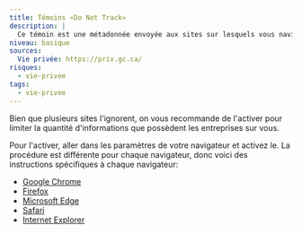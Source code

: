 ```yaml
---
title: Témoins «Do Not Track»
description: |
  Ce témoin est une métadonnée envoyée aux sites sur lesquels vous naviguer pour leur demander de ne pas suivre vos activités en ligne.
niveau: basique
sources:
  Vie privée: https://priv.gc.ca/
risques:
  - vie-privee
tags:
  - vie-privee
---
```

Bien que plusieurs sites l'ignorent, on vous recommande de l'activer pour limiter la quantité d'informations que possèdent les entreprises sur vous.

Pour l'activer, aller dans les paramètres de votre navigateur et activez le. La procédure est différente pour chaque navigateur, donc voici des instructions spécifiques à chaque navigateur:
* [Google Chrome](https://support.google.com/chrome/answer/2790761?co=GENIE.Platform%3DDesktop&hl=fr)
* [Firefox](https://support.mozilla.org/fr/kb/comment-activer-option-ne-pas-pister)
* [Microsoft Edge](https://support.microsoft.com/fr-ca/help/4468242/microsoft-edge-browsing-data-and-privacy-microsoft-privacy)
* [Safari](https://support.apple.com/fr-ca/guide/safari/sfri35610/mac)
* [Internet Explorer](https://support.microsoft.com/fr-ca/help/17288/windows-internet-explorer-11-use-do-not-track)
